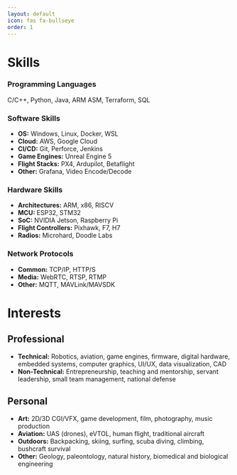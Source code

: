 ```yaml
---
layout: default
icon: fas fa-bullseye
order: 1
---
```


# Skills

### Programming Languages
C/C++, Python, Java, ARM ASM, Terraform, SQL

### Software Skills

- **OS:** Windows, Linux, Docker, WSL
- **Cloud:** AWS, Google Cloud
- **CI/CD:** Git, Perforce, Jenkins
- **Game Engines:** Unreal Engine 5
- **Flight Stacks:** PX4, Ardupilot, Betaflight
- **Other:** Grafana, Video Encode/Decode

### Hardware Skills

- **Architectures:** ARM, x86, RISCV
- **MCU:** ESP32, STM32
- **SoC:** NVIDIA Jetson, Raspberry Pi
- **Flight Controllers:** Pixhawk, F7, H7
- **Radios:** Microhard, Doodle Labs

### Network Protocols

- **Common:** TCP/IP, HTTP/S
- **Media:** WebRTC, RTSP, RTMP
- **Other:** MQTT, MAVLink/MAVSDK

# Interests

## Professional

- **Technical:** Robotics, aviation, game engines, firmware, digital hardware, embedded systems, computer graphics, UI/UX, data visualization, CAD
- **Non-Technical:** Entrepreneurship, teaching and mentorship, servant leadership, small team management, national defense

## Personal

- **Art:** 2D/3D CGI/VFX, game development, film, photography, music production
- **Aviation:** UAS (drones), eVTOL, human flight, traditional aircraft
- **Outdoors:** Backpacking, skiing, surfing, scuba diving, climbing, bushcraft survival
- **Other:** Geology, paleontology, natural history, biomedical and biological engineering